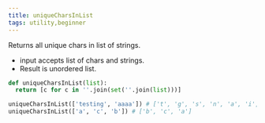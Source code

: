 ```yaml
---
title: uniqueCharsInList
tags: utility,beginner
---
```


Returns all unique chars in list of strings.

- input accepts list of chars and strings.
- Result is unordered list.

```py
def uniqueCharsInList(list):
  return [c for c in ''.join(set(''.join(list)))]
```

```py
uniqueCharsInList(['testing', 'aaaa']) # ['t', 'g', 's', 'n', 'a', 'i', 'e']
uniqueCharsInList(['a', 'c', 'b']) # ['b', 'c', 'a']
```
